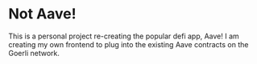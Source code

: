 # Not Aave!

This is a personal project re-creating the popular defi app, Aave! I am creating my own frontend to plug into the existing Aave contracts on the Goerli network.
